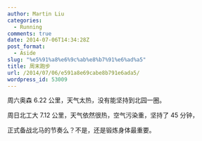 ```yaml
---
author: Martin Liu
categories:
  - Running
comments: true
date: 2014-07-06T14:34:28Z
post_format:
  - Aside
slug: "%e5%91%a8%e6%9c%ab%e8%b7%91%e6%ad%a5"
title: 周末跑步
url: /2014/07/06/e591a8e69cabe8b791e6ada5/
wordpress_id: 53009
---
```


周六奥森 6.22 公里，天气太热，没有能坚持到北园一圈。

周日北工大 7.12 公里，天气依然很热，空气污染重，坚持了 45 分钟，

正式备战北马的节奏么？不是，还是锻炼身体最重要。
